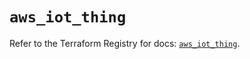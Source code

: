 # `aws_iot_thing`

Refer to the Terraform Registry for docs: [`aws_iot_thing`](https://registry.terraform.io/providers/hashicorp/aws/4.67.0/docs/resources/iot_thing).
